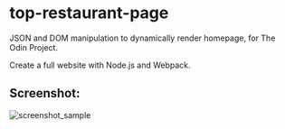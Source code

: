 # top-restaurant-page
JSON and DOM manipulation to dynamically render homepage, for The Odin Project.

Create a full website with Node.js and Webpack.

<h2>Screenshot:</h2>
<img src="./img/thumbnail.png>" alt="screenshot_sample">